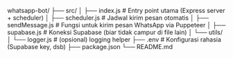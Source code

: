 whatsapp-bot/
├── src/
│   ├── index.js          # Entry point utama (Express server + scheduler)
│   ├── scheduler.js      # Jadwal kirim pesan otomatis
│   ├── sendMessage.js    # Fungsi untuk kirim pesan WhatsApp via Puppeteer
│   ├── supabase.js       # Koneksi Supabase (biar tidak campur di file lain)
│   └── utils/
│       └── logger.js     # (opsional) logging helper
├── .env                  # Konfigurasi rahasia (Supabase key, dsb)
├── package.json
└── README.md
